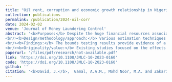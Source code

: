 ```yaml
---
title: "Oil rent, corruption and economic growth relationship in Nigeria: evidence from various estimation techniques"
collection: publications
permalink: /publication/2024-oil-corr
date: 2024-02-02
venue: 'Journal of Money Laundering Control'
abstract: '<b>Purpose:</b> Despite the huge financial resources associated with oil, Nigeria has consistently recorded poor growth performance. Therefore, this study aims to examine how corruption and oil rent influence Nigeria’s economic performance during the 1996–2021 period.
<br/><b>Design/methodology/approach:</b> Various estimation techniques were used. These include the bootstrap autoregressive distributed lag (ARDL) bounds-testing, dynamic ordinary least squares (DOLS), the fully modified OLS (FMOLS) and the canonical cointegration regression (CCR) estimators and the Toda–Yamamoto causality.
<br/><b>Findings:</b> The bounds testing results provide evidence of a cointegrating relationship between the variables. In addition, the results of the ARDL, DOLS, CCR and FMOLS estimators demonstrate that oil rent and corruption have a significant positive impact on growth. Further, the results indicate that human capital and financial development enhance economic growth, whereas domestic investment and unemployment rates slow down long-term growth. Additionally, the causality test results illustrate the presence of a one-way causality from oil rent to economic growth and a bi-directional causal relationship between corruption and economic growth.
<br/><b>Originality/value:</b> Existing studies focused on the effects of either oil rent or corruption on growth in Nigeria. Little attention has been paid to the exploration of how the rent from oil and the pervasiveness of corruption contribute to the performance of the Nigerian economy. Based on the outcome of this study, strategies and policies geared towards reducing oil dependence and the pervasiveness of corruption, enhancing human capital and financial development and reducing unemployment are recommended.'
paperurl: '/files/pdf/research/not-available.pdf'
link: 'https://doi.org/10.1108/JMLC-10-2023-0160'
code: 'https://doi.org/10.1108/JMLC-10-2023-0160'
github: ''
citation: '<b>David, J.</b>,  Gamal, A.A.M., Mohd Noor, M.A. and Zakariya, Z. (2024). &quot;Oil rent, corruption and economic growth relationship in Nigeria: evidence from various estimation techniques&quot;. <i>Journal of Money Laundering Control</i>, Vol. ahead-of-print No. ahead-of-print. doi:https://doi.org/10.1108/JMLC-10-2023-0160'
---
```

